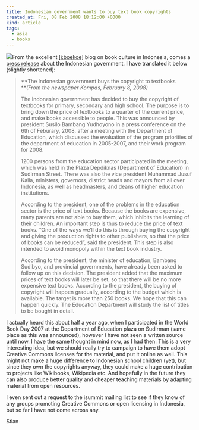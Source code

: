 ```yaml
---
title: Indonesian government wants to buy text book copyrights
created_at: Fri, 08 Feb 2008 18:12:00 +0000
kind: article
tags:
  - asia
  - books
---
```


![](http://swaramuslim.net/images/uploads/siyasah/buku_sejarah-02.jpg)From
the excellent [[i:boekoe]](http://klipingbuku.blogspot.com/) blog on
book culture in Indonesia, comes a [press
release](http://klipingbuku.blogspot.com/2008/02/pemerintah-beli-copy-right-judul-buku.html)
about the Indonesian government. I have translated it below (slightly
shortened):

> **The Indonesian government buys the copyright to textbooks\
> ***(From the newspaper Kompas, February 8, 2008)*
>
> The Indonesian government has decided to buy the copyright of
> textbooks for primary, secondary and high school. The purpose is to
> bring down the price of textbooks to a quarter of the current price,
> and make books accessible to people. This was announced by president
> Susilo Bambang Yudhoyono in a press conference on the 6th of Feburary,
> 2008, after a meeting with the Department of Education, which
> discussed the evaluation of the program priorities of the department
> of education in 2005-2007, and their work program for 2008.
>
> 1200 persons from the education sector participated in the meeting,
> which was held in the Plaza Depdiknas (Department of Education) in
> Sudirman Street. There was also the vice president Muhammad Jusuf
> Kalla, ministers, governors, district heads and mayors from all over
> Indonesia, as well as headmasters, and deans of higher education
> institutions.
>
> According to the president, one of the problems in the education
> sector is the price of text books. Because the books are expensive,
> many parents are not able to buy them, which inhibits the learning of
> their children. An important step is thus to reduce the price of text
> books. “One of the ways we’ll do this is through buying the copyright
> and giving the production rights to other publishers, so that the
> price of books can be reduced”, said the president. This step is also
> intended to avoid monopoly within the text book industry.
>
> According to the president, the minister of education, Bambang
> Sudibyo, and provincial governments, have already been asked to follow
> up on this decision. The president added that the maximum prices of
> text books will later be set, so that there will be no more expensive
> text books. According to the president, the buying of copyright will
> happen gradually, according to the budget which is available. The
> target is more than 250 books. We hope that this can happen quickly.
> The Education Department will study the list of titles to be bought in
> detail.

I actually heard this about half a year ago, when I participated in the
World Book Day 2007 at the Department of Education plaza on Sudirman
(same place as this was announced), however I have not seen a written
source until now. I have the same thought in mind now, as I had then:
This is a very interesting idea, but we should really try to campaign to
have them adopt Creative Commons licenses for the material, and put it
online as well. This might not make a huge difference to Indonesian
school children (yet), but since they own the copyrights anyway, they
could make a huge contribution to projects like Wikibooks, Wikipedia
etc. And hopefully in the future they can also produce better quality
and cheaper teaching materials by adapting material from open resources.

I even sent out a request to the isummit mailing list to see if they
know of any groups promoting Creative Commons or open licensing in
Indonesia, but so far I have not come across any.

Stian
